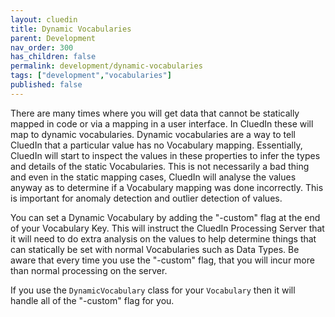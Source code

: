 ```yaml
---
layout: cluedin
title: Dynamic Vocabularies
parent: Development
nav_order: 300
has_children: false
permalink: development/dynamic-vocabularies
tags: ["development","vocabularies"]
published: false
---
```


There are many times where you will get data that cannot be statically mapped in code or via a mapping in a user interface. In CluedIn these will map to dynamic vocabularies. Dynamic vocabularies are a way to tell CluedIn that a particular value has no Vocabulary mapping. Essentially, CluedIn will start to inspect the values in these properties to infer the types and details of the static Vocabularies. This is not necessarily a bad thing and even in the static mapping cases, CluedIn will analyse the values anyway as to determine if a Vocabulary mapping was done incorrectly. This is important for anomaly detection and outlier detection of values. 

You can set a Dynamic Vocabulary by adding the "-custom" flag at the end of your Vocabulary Key. This will instruct the CluedIn Processing Server that it will need to do extra analysis on the values to help determine things that can statically be set with normal Vocabularies such as Data Types. Be aware that every time you use the "-custom" flag, that you will incur more than normal processing on the server. 

If you use the `DynamicVocabulary` class for your `Vocabulary` then it will handle all of the "-custom" flag for you.